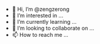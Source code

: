 - 👋 Hi, I’m @zengzerong
- 👀 I’m interested in ...
- 🌱 I’m currently learning ...
- 💞️ I’m looking to collaborate on ...
- 📫 How to reach me ...

<!---
zengzerong/zengzerong is a ✨ special ✨ repository because its `README.md` (this file) appears on your GitHub profile.
You can click the Preview link to take a look at your changes.
--->
